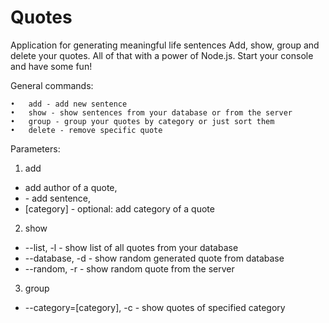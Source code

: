 # Quotes

Application for generating meaningful life sentences
Add, show, group and delete your quotes. All of that with a power of Node.js.
Start your console and have some fun!

General commands:
```
•	add - add new sentence
•	show - show sentences from your database or from the server
•	group - group your quotes by category or just sort them
•	delete - remove specific quote
```

Parameters:
1.	add 
* <author> add author of a quote, 
* <quote> - add sentence, 
* [category] - optional: add category of a quote
2.	show 
* --list, -l - show list of all quotes from your database 
* --database, -d - show random generated quote from database 
* --random, -r - show random quote from the server
3.	group 
* --category=[category], -c - show quotes of specified category

